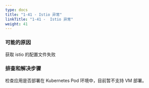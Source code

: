 ```yaml
---
type: docs
title: "1-41 - Istio 异常"
linkTitle: "1-41 -  Istio 异常"
weight: 41
---
```


### 可能的原因

获取 istio 的配置文件失败

### 排查和解决步骤

检查应用是否部署在 Kubernetes Pod 环境中，目前暂不支持 VM 部署。
